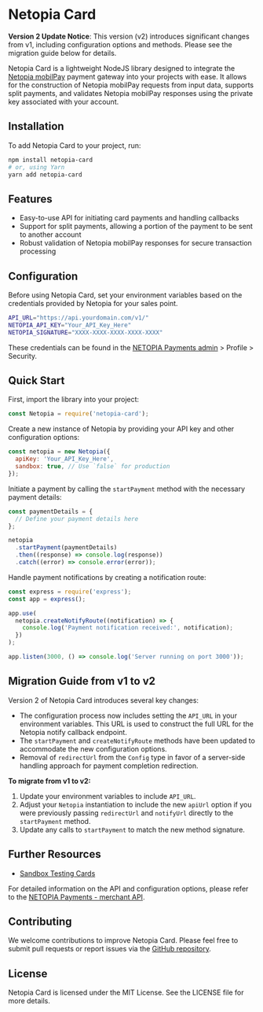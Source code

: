 # Netopia Card

**Version 2 Update Notice**: This version (v2) introduces significant changes from v1, including configuration options and methods. Please see the migration guide below for details.

Netopia Card is a lightweight NodeJS library designed to integrate the [Netopia mobilPay](https://netopia-payments.com) payment gateway into your projects with ease. It allows for the construction of Netopia mobilPay requests from input data, supports split payments, and validates Netopia mobilPay responses using the private key associated with your account.

## Installation

To add Netopia Card to your project, run:

```sh
npm install netopia-card
# or, using Yarn
yarn add netopia-card
```

## Features

- Easy-to-use API for initiating card payments and handling callbacks
- Support for split payments, allowing a portion of the payment to be sent to another account
- Robust validation of Netopia mobilPay responses for secure transaction processing

## Configuration

Before using Netopia Card, set your environment variables based on the credentials provided by Netopia for your sales point.

```sh
API_URL="https://api.yourdomain.com/v1/"
NETOPIA_API_KEY="Your_API_Key_Here"
NETOPIA_SIGNATURE="XXXX-XXXX-XXXX-XXXX-XXXX"
```

These credentials can be found in the [NETOPIA Payments admin](https://admin.netopia-payments.com/) > Profile > Security.

## Quick Start

First, import the library into your project:

```javascript
const Netopia = require('netopia-card');
```

Create a new instance of Netopia by providing your API key and other configuration options:

```javascript
const netopia = new Netopia({
  apiKey: 'Your_API_Key_Here',
  sandbox: true, // Use `false` for production
});
```

Initiate a payment by calling the `startPayment` method with the necessary payment details:

```javascript
const paymentDetails = {
  // Define your payment details here
};

netopia
  .startPayment(paymentDetails)
  .then((response) => console.log(response))
  .catch((error) => console.error(error));
```

Handle payment notifications by creating a notification route:

```javascript
const express = require('express');
const app = express();

app.use(
  netopia.createNotifyRoute((notification) => {
    console.log('Payment notification received:', notification);
  })
);

app.listen(3000, () => console.log('Server running on port 3000'));
```

## Migration Guide from v1 to v2

Version 2 of Netopia Card introduces several key changes:

- The configuration process now includes setting the `API_URL` in your environment variables. This URL is used to construct the full URL for the Netopia notify callback endpoint.
- The `startPayment` and `createNotifyRoute` methods have been updated to accommodate the new configuration options.
- Removal of `redirectUrl` from the `Config` type in favor of a server-side handling approach for payment completion redirection.

**To migrate from v1 to v2:**

1. Update your environment variables to include `API_URL`.
2. Adjust your `Netopia` instantiation to include the new `apiUrl` option if you were previously passing `redirectUrl` and `notifyUrl` directly to the `startPayment` method.
3. Update any calls to `startPayment` to match the new method signature.

## Further Resources

- [Sandbox Testing Cards](https://support.netopia-payments.com/en-us/article/52-carduri-de-test)

For detailed information on the API and configuration options, please refer to the [NETOPIA Payments - merchant API](https://apidoc.netopia-payments.com/index.html).

## Contributing

We welcome contributions to improve Netopia Card. Please feel free to submit pull requests or report issues via the [GitHub repository](https://github.com/chesscoders/netopia-card).

## License

Netopia Card is licensed under the MIT License. See the LICENSE file for more details.
